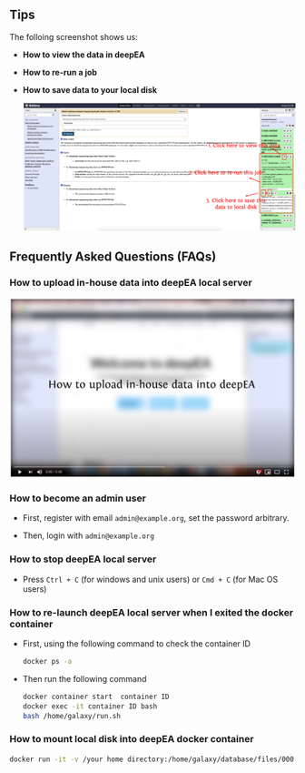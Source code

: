 ## Tips
The folloing screenshot shows us:

- **How to view the data in deepEA**
- **How to re-run a job**
- **How to save data to your local disk**

	![0-0](../assets/img/0-0.png)



## Frequently Asked Questions (FAQs)

### How to upload in-house data into deepEA local server

<a href="https://youtu.be/vDd9yQHiYYQ" target="_blank">
    <img border="0" src="../assets/img/how_to_upload_data.png" />
</a>

### How to become an admin user

- First, register with email `admin@example.org`, set the password arbitrary.

- Then, login with `admin@example.org`


### How to stop deepEA local server
- Press `Ctrl + C` (for windows and unix users) or `Cmd + C` (for Mac OS users)

### How to re-launch deepEA local server when I exited the docker container
- First, using the following command to check the container ID
  ```bash
  docker ps -a
  ```
- Then run the following command
  ```bash
  docker container start  container ID
  docker exec -it container ID bash
  bash /home/galaxy/run.sh
  ```
### How to mount local disk into deepEA docker container

```bash
docker run -it -v /your home directory:/home/galaxy/database/files/000 -p 8080:8080 malab/deepea bash
```



